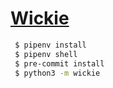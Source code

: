 # [Wickie](https://www.notion.so/bkiac/Wickie-73dd1350904945e480900e2f9d93fe82)

```bash
 $ pipenv install
 $ pipenv shell
 $ pre-commit install
 $ python3 -m wickie
```
